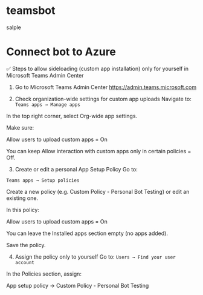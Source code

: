 # teamsbot
salple

# Connect bot to Azure
✅ Steps to allow sideloading (custom app installation) only for yourself in Microsoft Teams Admin Center
1. Go to Microsoft Teams Admin Center
https://admin.teams.microsoft.com

2. Check organization-wide settings for custom app uploads
Navigate to:
`Teams apps → Manage apps`

In the top right corner, select Org-wide app settings.

Make sure:

Allow users to upload custom apps = On

You can keep Allow interaction with custom apps only in certain policies = Off.

3. Create or edit a personal App Setup Policy
Go to:

`Teams apps → Setup policies`

Create a new policy (e.g. Custom Policy - Personal Bot Testing) or edit an existing one.

In this policy:

Allow users to upload custom apps = On

You can leave the Installed apps section empty (no apps added).

Save the policy.

4. Assign the policy only to yourself
Go to:
`Users → Find your user account`

In the Policies section, assign:

App setup policy → Custom Policy - Personal Bot Testing
